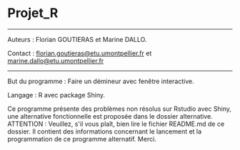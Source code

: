 # Projet_R

***********************************************************************************
Auteurs : Florian GOUTIERAS et Marine DALLO.

Contact : florian.goutieras@etu.umontpellier.fr et marine.dallo@etu.umontpellier.fr
***********************************************************************************

But du programme : Faire un démineur avec fenêtre interactive.

Langage : R avec package Shiny.

Ce programme présente des problèmes non résolus sur Rstudio avec Shiny, une alternative fonctionnelle est proposée dans le dossier alternative.
ATTENTION : Veuillez, s'il vous plaît, bien lire le fichier README.md de ce dossier. Il contient des informations concernant le lancement et la programmation de ce programme alternatif. Merci.
